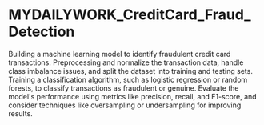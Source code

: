 # MYDAILYWORK_CreditCard_Fraud_Detection
Building a machine learning model to identify fraudulent credit card transactions.
Preprocessing and normalize the transaction data, handle class imbalance
issues, and split the dataset into training and testing sets.
Training a classification algorithm, such as logistic regression or random
forests, to classify transactions as fraudulent or genuine.
Evaluate the model's performance using metrics like precision, recall, and
F1-score, and consider techniques like oversampling or undersampling for
improving results.
